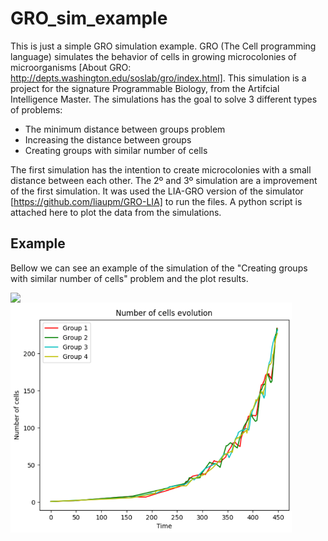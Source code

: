 # GRO_sim_example

This is just a simple GRO simulation example. GRO (The Cell programming language) simulates the behavior of cells in growing microcolonies of microorganisms
[About GRO: http://depts.washington.edu/soslab/gro/index.html]. This simulation is a project for the signature Programmable Biology, from the Artifcial Intelligence Master. 
The simulations has the goal to solve 3 different types of problems:

* The minimum distance between groups problem
* Increasing the distance between groups
* Creating groups with similar number of cells

The first simulation has the intention to create microcolonies with a small distance between each other. The 2º and 3º simulation are a improvement of the first simulation.
It was used the LIA-GRO version of the simulator [https://github.com/liaupm/GRO-LIA] to run the files. A python script is attached here to plot the data from the simulations.

## Example

Bellow we can see an example of the simulation of the "Creating groups with similar number of cells" problem and the plot results. 

<img src="https://github.com/igoraltvidal/GRO_sim_example/blob/main/sim.gif" width=450 align=left>

<img src="https://github.com/igoraltvidal/GRO_sim_example/blob/main/plotCells.PNG" width=450 align=left>

